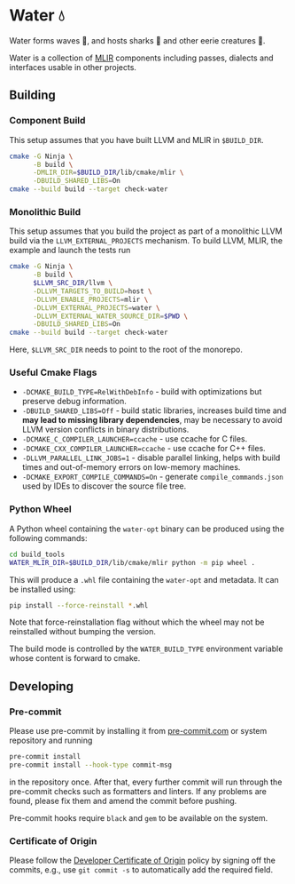 # Water 💧

Water forms waves 🌊, and hosts sharks 🦈 and other eerie creatures 👻.

Water is a collection of [MLIR](https://mlir.llvm.org) components including
passes, dialects and interfaces usable in other projects.

## Building

### Component Build

This setup assumes that you have built LLVM and MLIR in `$BUILD_DIR`.

```sh
cmake -G Ninja \
      -B build \
      -DMLIR_DIR=$BUILD_DIR/lib/cmake/mlir \
      -DBUILD_SHARED_LIBS=On
cmake --build build --target check-water
```

### Monolithic Build

This setup assumes that you build the project as part of a monolithic LLVM
build via the `LLVM_EXTERNAL_PROJECTS` mechanism.  To build LLVM, MLIR, the
example and launch the tests run

```sh
cmake -G Ninja \
      -B build \
      $LLVM_SRC_DIR/llvm \
      -DLLVM_TARGETS_TO_BUILD=host \
      -DLLVM_ENABLE_PROJECTS=mlir \
      -DLLVM_EXTERNAL_PROJECTS=water \
      -DLLVM_EXTERNAL_WATER_SOURCE_DIR=$PWD \
      -DBUILD_SHARED_LIBS=On
cmake --build build --target check-water
```

Here, `$LLVM_SRC_DIR` needs to point to the root of the monorepo.

### Useful Cmake Flags

* `-DCMAKE_BUILD_TYPE=RelWithDebInfo` - build with optimizations but preserve
  debug information.
* `-DBUILD_SHARED_LIBS=Off` - build static libraries, increases build time and
  **may lead to missing library dependencies**, may be necessary to avoid LLVM
  version conflicts in binary distributions.
* `-DCMAKE_C_COMPILER_LAUNCHER=ccache` - use ccache for C files.
* `-DCMAKE_CXX_COMPILER_LAUNCHER=ccache` - use ccache for C++ files.
* `-DLLVM_PARALLEL_LINK_JOBS=1` - disable parallel linking, helps with build
  times and out-of-memory errors on low-memory machines.
* `-DCMAKE_EXPORT_COMPILE_COMMANDS=On` - generate `compile_commands.json` used
  by IDEs to discover the source file tree.

### Python Wheel

A Python wheel containing the `water-opt` binary can be produced using the
following commands:

```sh
cd build_tools
WATER_MLIR_DIR=$BUILD_DIR/lib/cmake/mlir python -m pip wheel .
```

This will produce a `.whl` file containing the `water-opt` and metadata. It can
be installed using:

```sh
pip install --force-reinstall *.whl
```

Note that force-reinstallation flag without which the wheel may not be
reinstalled without bumping the version.

The build mode is controlled by the `WATER_BUILD_TYPE` environment variable
whose content is forward to cmake.

## Developing

### Pre-commit

Please use pre-commit by installing it from
[pre-commit.com](https://pre-commit.com) or system repository and running

```sh
pre-commit install
pre-commit install --hook-type commit-msg
```

in the repository once. After that, every further commit will run through the
pre-commit checks such as formatters and linters. If any problems are found,
please fix them and amend the commit before pushing.

Pre-commit hooks require `black` and `gem` to be available on the system.

### Certificate of Origin

Please follow the [Developer Certificate of
Origin](https://wiki.linuxfoundation.org/dco) policy by signing off the
commits, e.g., use `git commit -s` to automatically add the required field.
